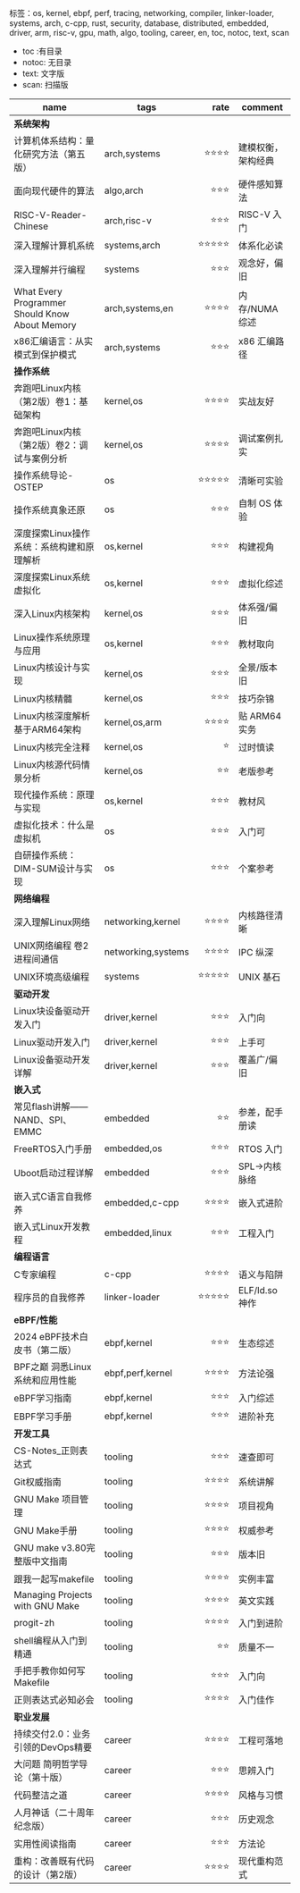 标签：os, kernel, ebpf, perf, tracing, networking, compiler, linker-loader, systems, arch, c-cpp, rust, security, database, distributed, embedded, driver, arm, risc-v, gpu, math, algo, tooling, career, en, toc, notoc, text, scan

- toc :有目录
- notoc: 无目录
- text: 文字版
- scan: 扫描版

| name                                           | tags               |  rate | comment      |
| ---------------------------------------------- | ------------------ | ----: | ------------ |
| **系统架构**                                       |                    |       |              |
| 计算机体系结构：量化研究方法（第五版）                            | arch,systems       |  ⭐⭐⭐⭐ | 建模权衡，架构经典    |
| 面向现代硬件的算法                                      | algo,arch          |   ⭐⭐⭐ | 硬件感知算法       |
| RISC-V-Reader-Chinese                          | arch,risc-v        |   ⭐⭐⭐ | RISC-V 入门    |
| 深入理解计算机系统                                      | systems,arch       | ⭐⭐⭐⭐⭐ | 体系化必读        |
| 深入理解并行编程                                       | systems            |   ⭐⭐⭐ | 观念好，偏旧       |
| What Every Programmer Should Know About Memory | arch,systems,en    |  ⭐⭐⭐⭐ | 内存/NUMA综述    |
| x86汇编语言：从实模式到保护模式                              | arch,systems       |   ⭐⭐⭐ | x86 汇编路径     |
| **操作系统**                                       |                    |       |              |
| 奔跑吧Linux内核（第2版）卷1：基础架构                         | kernel,os          |  ⭐⭐⭐⭐ | 实战友好         |
| 奔跑吧Linux内核（第2版）卷2：调试与案例分析                      | kernel,os          |  ⭐⭐⭐⭐ | 调试案例扎实       |
| 操作系统导论-OSTEP                                   | os                 | ⭐⭐⭐⭐⭐ | 清晰可实验        |
| 操作系统真象还原                                       | os                 |   ⭐⭐⭐ | 自制 OS 体验     |
| 深度探索Linux操作系统：系统构建和原理解析                        | os,kernel          |   ⭐⭐⭐ | 构建视角         |
| 深度探索Linux系统虚拟化                                 | os,kernel          |   ⭐⭐⭐ | 虚拟化综述        |
| 深入Linux内核架构                                    | kernel,os          |   ⭐⭐⭐ | 体系强/偏旧       |
| Linux操作系统原理与应用                                 | os,kernel          |   ⭐⭐⭐ | 教材取向         |
| Linux内核设计与实现                                   | kernel,os          |   ⭐⭐⭐ | 全景/版本旧       |
| Linux内核精髓                                      | kernel,os          |   ⭐⭐⭐ | 技巧杂锦         |
| Linux内核深度解析 基于ARM64架构                          | kernel,os,arm      |  ⭐⭐⭐⭐ | 贴 ARM64 实务   |
| Linux内核完全注释                                    | kernel,os          |     ⭐ | 过时慎读         |
| Linux内核源代码情景分析                                 | kernel,os          |    ⭐⭐ | 老版参考         |
| 现代操作系统：原理与实现                                   | os,kernel          |   ⭐⭐⭐ | 教材风          |
| 虚拟化技术：什么是虚拟机                                   | os                 |   ⭐⭐⭐ | 入门可          |
| 自研操作系统：DIM-SUM设计与实现                            | os                 |   ⭐⭐⭐ | 个案参考         |
| **网络编程**                                       |                    |       |              |
| 深入理解Linux网络                                    | networking,kernel  |  ⭐⭐⭐⭐ | 内核路径清晰       |
| UNIX网络编程 卷2 进程间通信                              | networking,systems |  ⭐⭐⭐⭐ | IPC 纵深       |
| UNIX环境高级编程                                     | systems            | ⭐⭐⭐⭐⭐ | UNIX 基石      |
| **驱动开发**                                       |                    |       |              |
| Linux块设备驱动开发入门                                 | driver,kernel      |   ⭐⭐⭐ | 入门向          |
| Linux驱动开发入门                                    | driver,kernel      |   ⭐⭐⭐ | 上手可          |
| Linux设备驱动开发详解                                  | driver,kernel      |   ⭐⭐⭐ | 覆盖广/偏旧       |
| **嵌入式**                                        |                    |       |              |
| 常见flash讲解——NAND、SPI、EMMC                       | embedded           |    ⭐⭐ | 参差，配手册读      |
| FreeRTOS入门手册                                   | embedded,os        |   ⭐⭐⭐ | RTOS 入门      |
| Uboot启动过程详解                                    | embedded           |   ⭐⭐⭐ | SPL→内核脉络     |
| 嵌入式C语言自我修养                                     | embedded,c-cpp     |  ⭐⭐⭐⭐ | 嵌入式进阶        |
| 嵌入式Linux开发教程                                   | embedded,linux     |   ⭐⭐⭐ | 工程入门         |
| **编程语言**                                       |                    |       |              |
| C专家编程                                          | c-cpp              |  ⭐⭐⭐⭐ | 语义与陷阱        |
| 程序员的自我修养                                       | linker-loader      | ⭐⭐⭐⭐⭐ | ELF/ld.so 神作 |
| **eBPF/性能**                                    |                    |       |              |
| 2024 eBPF技术白皮书（第二版）                            | ebpf,kernel        |   ⭐⭐⭐ | 生态综述         |
| BPF之巅 洞悉Linux系统和应用性能                           | ebpf,perf,kernel   |  ⭐⭐⭐⭐ | 方法论强         |
| eBPF学习指南                                       | ebpf,kernel        |   ⭐⭐⭐ | 入门综述         |
| EBPF学习手册                                       | ebpf,kernel        |   ⭐⭐⭐ | 进阶补充         |
| **开发工具**                                       |                    |       |              |
| CS-Notes\_正则表达式                                | tooling            |   ⭐⭐⭐ | 速查即可         |
| Git权威指南                                        | tooling            |  ⭐⭐⭐⭐ | 系统讲解         |
| GNU Make 项目管理                                  | tooling            |  ⭐⭐⭐⭐ | 项目视角         |
| GNU Make手册                                     | tooling            |  ⭐⭐⭐⭐ | 权威参考         |
| GNU make v3.80完整版中文指南                          | tooling            |   ⭐⭐⭐ | 版本旧          |
| 跟我一起写makefile                                  | tooling            |  ⭐⭐⭐⭐ | 实例丰富         |
| Managing Projects with GNU Make                | tooling            |  ⭐⭐⭐⭐ | 英文实践         |
| progit-zh                                      | tooling            |  ⭐⭐⭐⭐ | 入门到进阶        |
| shell编程从入门到精通                                  | tooling            |    ⭐⭐ | 质量不一         |
| 手把手教你如何写Makefile                               | tooling            |   ⭐⭐⭐ | 入门向          |
| 正则表达式必知必会                                      | tooling            |  ⭐⭐⭐⭐ | 入门佳作         |
| **职业发展**                                       |                    |       |              |
| 持续交付2.0：业务引领的DevOps精要                          | career             |  ⭐⭐⭐⭐ | 工程可落地        |
| 大问题 简明哲学导论（第十版）                                | career             |   ⭐⭐⭐ | 思辨入门         |
| 代码整洁之道                                         | career             |  ⭐⭐⭐⭐ | 风格与习惯        |
| 人月神话（二十周年纪念版）                                  | career             |   ⭐⭐⭐ | 历史观念         |
| 实用性阅读指南                                        | career             |   ⭐⭐⭐ | 方法论          |
| 重构：改善既有代码的设计（第2版）                              | career             |  ⭐⭐⭐⭐ | 现代重构范式       |
